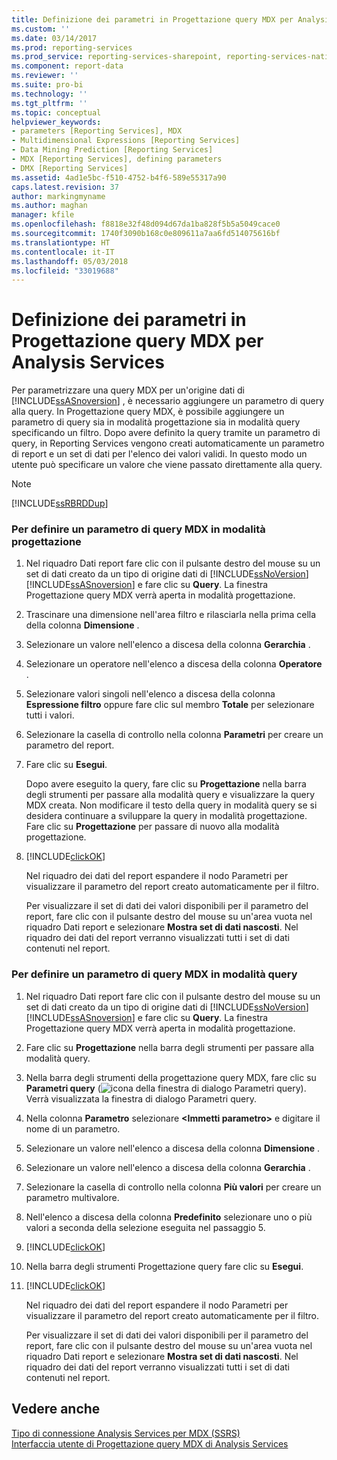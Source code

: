 ```yaml
---
title: Definizione dei parametri in Progettazione query MDX per Analysis Services | Microsoft Docs
ms.custom: ''
ms.date: 03/14/2017
ms.prod: reporting-services
ms.prod_service: reporting-services-sharepoint, reporting-services-native
ms.component: report-data
ms.reviewer: ''
ms.suite: pro-bi
ms.technology: ''
ms.tgt_pltfrm: ''
ms.topic: conceptual
helpviewer_keywords:
- parameters [Reporting Services], MDX
- Multidimensional Expressions [Reporting Services]
- Data Mining Prediction [Reporting Services]
- MDX [Reporting Services], defining parameters
- DMX [Reporting Services]
ms.assetid: 4ad1e5bc-f510-4752-b4f6-589e55317a90
caps.latest.revision: 37
author: markingmyname
ms.author: maghan
manager: kfile
ms.openlocfilehash: f8818e32f48d094d67da1ba828f5b5a5049cace0
ms.sourcegitcommit: 1740f3090b168c0e809611a7aa6fd514075616bf
ms.translationtype: HT
ms.contentlocale: it-IT
ms.lasthandoff: 05/03/2018
ms.locfileid: "33019688"
---
```

# <a name="define-parameters-in-the-mdx-query-designer-for-analysis-services"></a>Definizione dei parametri in Progettazione query MDX per Analysis Services
  Per parametrizzare una query MDX per un'origine dati di [!INCLUDE[ssASnoversion](../../includes/ssasnoversion-md.md)] , è necessario aggiungere un parametro di query alla query. In Progettazione query MDX, è possibile aggiungere un parametro di query sia in modalità progettazione sia in modalità query specificando un filtro. Dopo avere definito la query tramite un parametro di query, in Reporting Services vengono creati automaticamente un parametro di report e un set di dati per l'elenco dei valori validi. In questo modo un utente può specificare un valore che viene passato direttamente alla query.  
  
> [!NOTE]  
>  [!INCLUDE[ssRBRDDup](../../includes/ssrbrddup-md.md)]  
  
### <a name="to-define-a-query-parameter-in-mdx-in-design-mode"></a>Per definire un parametro di query MDX in modalità progettazione  
  
1.  Nel riquadro Dati report fare clic con il pulsante destro del mouse su un set di dati creato da un tipo di origine dati di [!INCLUDE[ssNoVersion](../../includes/ssnoversion-md.md)] [!INCLUDE[ssASnoversion](../../includes/ssasnoversion-md.md)] e fare clic su **Query**. La finestra Progettazione query MDX verrà aperta in modalità progettazione.  
  
2.  Trascinare una dimensione nell'area filtro e rilasciarla nella prima cella della colonna **Dimensione** .  
  
3.  Selezionare un valore nell'elenco a discesa della colonna **Gerarchia** .  
  
4.  Selezionare un operatore nell'elenco a discesa della colonna **Operatore** .  
  
5.  Selezionare valori singoli nell'elenco a discesa della colonna **Espressione filtro** oppure fare clic sul membro **Totale** per selezionare tutti i valori.  
  
6.  Selezionare la casella di controllo nella colonna **Parametri** per creare un parametro del report.  
  
7.  Fare clic su **Esegui**.  
  
     Dopo avere eseguito la query, fare clic su **Progettazione** nella barra degli strumenti per passare alla modalità query e visualizzare la query MDX creata. Non modificare il testo della query in modalità query se si desidera continuare a sviluppare la query in modalità progettazione. Fare clic su **Progettazione** per passare di nuovo alla modalità progettazione.  
  
8.  [!INCLUDE[clickOK](../../includes/clickok-md.md)]  
  
     Nel riquadro dei dati del report espandere il nodo Parametri per visualizzare il parametro del report creato automaticamente per il filtro.  
  
     Per visualizzare il set di dati dei valori disponibili per il parametro del report, fare clic con il pulsante destro del mouse su un'area vuota nel riquadro Dati report e selezionare **Mostra set di dati nascosti**. Nel riquadro dei dati del report verranno visualizzati tutti i set di dati contenuti nel report.  
  
### <a name="to-define-a-query-parameter-in-mdx-in-query-mode"></a>Per definire un parametro di query MDX in modalità query  
  
1.  Nel riquadro Dati report fare clic con il pulsante destro del mouse su un set di dati creato da un tipo di origine dati di [!INCLUDE[ssNoVersion](../../includes/ssnoversion-md.md)] [!INCLUDE[ssASnoversion](../../includes/ssasnoversion-md.md)] e fare clic su **Query**. La finestra Progettazione query MDX verrà aperta in modalità progettazione.  
  
2.  Fare clic su **Progettazione** nella barra degli strumenti per passare alla modalità query.  
  
3.  Nella barra degli strumenti della progettazione query MDX, fare clic su **Parametri query** (![icona della finestra di dialogo Parametri query](../../reporting-services/report-data/media/iconqueryparameter.gif "icona della finestra di dialogo Parametri query")). Verrà visualizzata la finestra di dialogo Parametri query.  
  
4.  Nella colonna **Parametro** selezionare **\<Immetti parametro>** e digitare il nome di un parametro.  
  
5.  Selezionare un valore nell'elenco a discesa della colonna **Dimensione** .  
  
6.  Selezionare un valore nell'elenco a discesa della colonna **Gerarchia** .  
  
7.  Selezionare la casella di controllo nella colonna **Più valori** per creare un parametro multivalore.  
  
8.  Nell'elenco a discesa della colonna **Predefinito** selezionare uno o più valori a seconda della selezione eseguita nel passaggio 5.  
  
9. [!INCLUDE[clickOK](../../includes/clickok-md.md)]  
  
10. Nella barra degli strumenti Progettazione query fare clic su **Esegui**.  
  
11. [!INCLUDE[clickOK](../../includes/clickok-md.md)]  
  
     Nel riquadro dei dati del report espandere il nodo Parametri per visualizzare il parametro del report creato automaticamente per il filtro.  
  
     Per visualizzare il set di dati dei valori disponibili per il parametro del report, fare clic con il pulsante destro del mouse su un'area vuota nel riquadro Dati report e selezionare **Mostra set di dati nascosti**. Nel riquadro dei dati del report verranno visualizzati tutti i set di dati contenuti nel report.  
  
## <a name="see-also"></a>Vedere anche  
 [Tipo di connessione Analysis Services per MDX &#40;SSRS&#41;](../../reporting-services/report-data/analysis-services-connection-type-for-mdx-ssrs.md)   
 [Interfaccia utente di Progettazione query MDX di Analysis Services](../../reporting-services/report-data/analysis-services-mdx-query-designer-user-interface.md)  
  
  
